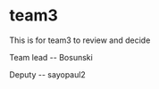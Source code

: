 


# team3




This is for team3 to review and decide



Team lead -- Bosunski



Deputy -- sayopaul2
